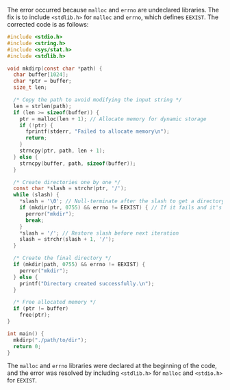 The error occurred because `malloc` and `errno` are undeclared libraries. The fix is to include `<stdlib.h>` for `malloc` and `errno`, which defines `EEXIST`. The corrected code is as follows:

```c
#include <stdio.h>
#include <string.h>
#include <sys/stat.h>
#include <stdlib.h>

void mkdirp(const char *path) {
  char buffer[1024];
  char *ptr = buffer;
  size_t len;

  /* Copy the path to avoid modifying the input string */
  len = strlen(path);
  if (len >= sizeof(buffer)) {
    ptr = malloc(len + 1); // Allocate memory for dynamic storage
    if (!ptr) {
      fprintf(stderr, "Failed to allocate memory\n");
      return;
    }
    strncpy(ptr, path, len + 1);
  } else {
    strncpy(buffer, path, sizeof(buffer));
  }

  /* Create directories one by one */
  const char *slash = strchr(ptr, '/');
  while (slash) {
    *slash = '\0'; // Null-terminate after the slash to get a directory name
    if (mkdir(ptr, 0755) && errno != EEXIST) { // If it fails and it's not because of an existing dir
      perror("mkdir");
      break;
    }
    *slash = '/'; // Restore slash before next iteration
    slash = strchr(slash + 1, '/');
  }

  /* Create the final directory */
  if (mkdir(path, 0755) && errno != EEXIST) {
    perror("mkdir");
  } else {
    printf("Directory created successfully.\n");
  }

  /* Free allocated memory */
  if (ptr != buffer)
    free(ptr);
}

int main() {
  mkdirp("./path/to/dir");
  return 0;
}
```

The `malloc` and `errno` libraries were declared at the beginning of the code, and the error was resolved by including `<stdlib.h>` for `malloc` and `<stdio.h>` for `EEXIST`.

